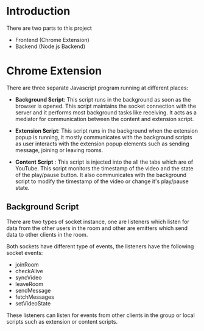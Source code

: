 #  Introduction
There are two parts to this project
- Frontend (Chrome Extension)
- Backend (Node.js Backend)

#  Chrome Extension
There are three separate Javascript program running at different places:

- __Background Script__: This script runs in the background as soon as the browser is opened. This script maintains the socket connection with the server and it performs most background tasks like receiving. It acts as a mediator for communication between the content and extension script.

- __Extension Script__: This script runs in the background when the extension popup is running, it mostly communicates with the background scripts as user interacts with the extension popup elements such as sending message, joining or leaving rooms.

- __Content Script__ : This script is injected into the all the tabs which are of YouTube. This script monitors the timestamp of the video and the state of the play/pause button. It also communicates with the background script to modify the timestamp of the video or change it's play/pause state.

## Background Script
There are two types of socket instance, one are listeners which listen for data from the other users in the room and other are emitters which send data to other clients in the room.

Both sockets have different type of events, the listeners have the following socket events:

- joinRoom
- checkAlive
- syncVideo
- leaveRoom
- sendMessage
- fetchMessages
- setVideoState

These listeners can listen for events from other clients in the group or local scripts such as extension or content scripts.
